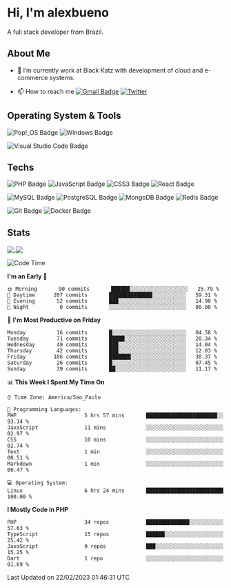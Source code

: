 # Hi, I'm alexbueno

A full stack developer from Brazil.

## About Me

- 🌱 I’m currently work at Black Katz with development of cloud and e-commerce systems.

- 📫 How to reach me [![Gmail Badge](https://img.shields.io/badge/-gmail-c14438?style=for-the-badge&logo=Gmail&logoColor=ffffff)](mailto:alexsandrofbueno@gmail.com) [![Twitter](https://img.shields.io/badge/twitter-1DA1F2.svg?style=for-the-badge&logo=twitter&logoColor=ffffff)](https://twitter.com/Alex_Bueno_7)

## Operating System & Tools

![Pop!_OS Badge](https://img.shields.io/badge/Pop!__OS-48B9C7?logo=popos&logoColor=fff&style=flat)
![Windows Badge](https://img.shields.io/badge/Windows-0078D6?logo=windows&logoColor=fff&style=flat)

![Visual Studio Code Badge](https://img.shields.io/badge/Visual%20Studio%20Code-007ACC?logo=visualstudiocode&logoColor=fff&style=flat)

## Techs

![PHP Badge](https://img.shields.io/badge/PHP-777BB4?logo=php&logoColor=fff&style=flat)
![JavaScript Badge](https://img.shields.io/badge/JavaScript-F7DF1E?logo=javascript&logoColor=000&style=flat)
![CSS3 Badge](https://img.shields.io/badge/CSS3-1572B6?logo=css3&logoColor=fff&style=flat)
![React Badge](https://img.shields.io/badge/React-61DAFB?logo=react&logoColor=000&style=flat)

![MySQL Badge](https://img.shields.io/badge/MySQL-4479A1?logo=mysql&logoColor=fff&style=flat)
![PostgreSQL Badge](https://img.shields.io/badge/PostgreSQL-4169E1?logo=postgresql&logoColor=fff&style=flat)
![MongoDB Badge](https://img.shields.io/badge/MongoDB-47A248?logo=mongodb&logoColor=fff&style=flat)
![Redis Badge](https://img.shields.io/badge/Redis-DC382D?logo=redis&logoColor=fff&style=flat)

![Git Badge](https://img.shields.io/badge/Git-F05032?logo=git&logoColor=fff&style=flat)
![Docker Badge](https://img.shields.io/badge/Docker-2496ED?logo=docker&logoColor=fff&style=flat)


## Stats

<a href="https://github.com/anuraghazra/github-readme-stats">
  <img align="center" src="https://github-readme-stats.vercel.app/api?username=alexbueno7&hide=contribs,prs&show_icons=true&theme=radical" />
</a>
<a href="https://github.com/anuraghazra/convoychat">
  <img align="center" src="https://github-readme-stats.vercel.app/api/top-langs/?username=alexbueno7" />
</a>

<!--START_SECTION:waka-->
![Code Time](http://img.shields.io/badge/Code%20Time-689%20hrs%2048%20mins-blue)

**I'm an Early 🐤** 

```text
🌞 Morning       90 commits       ██████░░░░░░░░░░░░░░░░░░░   25.79 % 
🌆 Daytime      207 commits       ██████████████░░░░░░░░░░░   59.31 % 
🌃 Evening       52 commits       ███░░░░░░░░░░░░░░░░░░░░░░   14.90 % 
🌙 Night          0 commits       ░░░░░░░░░░░░░░░░░░░░░░░░░   00.00 % 

```
📅 **I'm Most Productive on Friday** 

```text
Monday          16 commits       █░░░░░░░░░░░░░░░░░░░░░░░░   04.58 % 
Tuesday         71 commits       █████░░░░░░░░░░░░░░░░░░░░   20.34 % 
Wednesday       49 commits       ███░░░░░░░░░░░░░░░░░░░░░░   14.04 % 
Thursday        42 commits       ███░░░░░░░░░░░░░░░░░░░░░░   12.03 % 
Friday         106 commits       ███████░░░░░░░░░░░░░░░░░░   30.37 % 
Saturday        26 commits       █░░░░░░░░░░░░░░░░░░░░░░░░   07.45 % 
Sunday          39 commits       ██░░░░░░░░░░░░░░░░░░░░░░░   11.17 % 

```


📊 **This Week I Spent My Time On** 

```text
⌚︎ Time Zone: America/Sao_Paulo

💬 Programming Languages: 
PHP                      5 hrs 57 mins       ███████████████████████░░   93.14 % 
JavaScript               11 mins             ░░░░░░░░░░░░░░░░░░░░░░░░░   02.97 % 
CSS                      10 mins             ░░░░░░░░░░░░░░░░░░░░░░░░░   02.74 % 
Text                     1 min               ░░░░░░░░░░░░░░░░░░░░░░░░░   00.51 % 
Markdown                 1 min               ░░░░░░░░░░░░░░░░░░░░░░░░░   00.47 % 

💻 Operating System: 
Linux                    6 hrs 24 mins       █████████████████████████   100.00 % 

```

**I Mostly Code in PHP** 

```text
PHP                      34 repos            ██████████████░░░░░░░░░░░   57.63 % 
TypeScript               15 repos            ██████░░░░░░░░░░░░░░░░░░░   25.42 % 
JavaScript               9 repos             ███░░░░░░░░░░░░░░░░░░░░░░   15.25 % 
Dart                     1 repo              ░░░░░░░░░░░░░░░░░░░░░░░░░   01.69 % 

```



 Last Updated on 22/02/2023 01:46:31 UTC
<!--END_SECTION:waka-->
